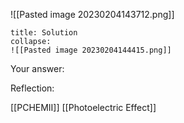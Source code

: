 

![[Pasted image 20230204143712.png]]
```ad-note
title: Solution
collapse:
![[Pasted image 20230204144415.png]]

```

Your answer:

Reflection:

[[PCHEMII]] [[Photoelectric Effect]]